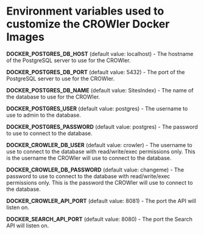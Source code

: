 # Environment variables used to customize the CROWler Docker Images

**DOCKER_POSTGRES_DB_HOST** (default value: localhost) - The hostname of the
PostgreSQL server to use for the CROWler.

**DOCKER_POSTGRES_DB_PORT** (default value: 5432) - The port of the PostgreSQL
server to use for the CROWler.

**DOCKER_POSTGRES_DB_NAME** (default value: SitesIndex) - The name of the database
to use for the CROWler.

**DOCKER_POSTGRES_USER** (default value: postgres) - The username to use to admin
to the database.

**DOCKER_POSTGRES_PASSWORD** (default value: postgres) - The password to use to
connect to the database.

**DOCKER_CROWLER_DB_USER** (default value: crowler) - The username to use to
connect to the database with read/write/exec permissions only. This is the
username the CROWler will use to connect to the database.

**DOCKER_CROWLER_DB_PASSWORD** (default value: changeme) - The password to use to
connect to the database with read/write/exec permissions only. This is the
password the CROWler will use to connect to the database.

**DOCKER_CROWLER_API_PORT** (default value: 8081) - The port the API will listen on.

**DOCKER_SEARCH_API_PORT** (default value: 8080) - The port the Search API will
listen on.
